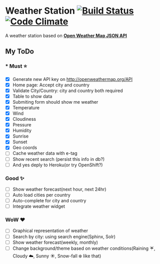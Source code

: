 Weather Station [![Build Status](https://travis-ci.org/swapab/weather-station.png)](https://travis-ci.org/swapab/weather-station) [![Code Climate](https://codeclimate.com/github/swapab/weather-station/badges/gpa.svg)](https://codeclimate.com/github/swapab/weather-station)
================

A weather station based on **[Open Weather Map JSON API](http://openweathermap.org/API)**

## My ToDo

### * Must :star:

- [x] Generate new API key on http://openweathermap.org/API
- [x] Home page: Accept city and country
- [x] Validate City/Country: city and country both required
- [x] Table to show data
- [x] Submiting form should show me weather
- [x] Temperature
- [x] Wind
- [x] Cloudiness
- [x] Pressure
- [x] Humidity
- [x] Sunrise
- [x] Sunset
- [x] Geo coords
- [ ] Cache weather data with e-tag
- [ ] Show recent search (persist this info in db?)
- [ ] And yes deply to Heroku(or try OpenShift?)

### Good :sparkles:
- [ ] Show weather forecast(next hour, next 24hr)
- [ ] Auto load cities per country
- [ ] Auto-complete for city and country
- [ ] Integrate weather widget

###  WoW :heart:
- [ ] Graphical representation of weather
- [ ] Search by city: using search engine(Sphinx, Solr)
- [ ] Show weather forecast(weekly, monthly)
- [ ] Change background/theme based on weather conditions(Raining :umbrella:, Cloudy :cloud:, Sunny :sunny:, Snow-fall :snowflake: like that)
